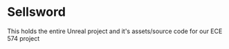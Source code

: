 # Sellsword
This holds the entire Unreal project and it's assets/source code for our ECE 574 project
